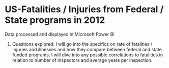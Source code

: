 # US-Fatalities / Injuries from Federal / State programs in 2012

Data processed and displayed in Microsoft Power BI

1.	Questions explored: I will go into the specifics on rate of fatalities / Injuries and illnesses and how they compare between federal and state funded programs. I will dive into any possible correlations to fatalities in relation to number of inspectors and average years per inspection.
